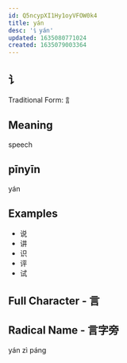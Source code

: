 ```yaml
---
id: Q5ncypXI1Hy1oyVFOW0k4
title: yán
desc: '讠yán'
updated: 1635080771024
created: 1635079003364
---
```


## 讠

Traditional Form: 訁

## Meaning

speech

## pīnyīn

yán

## Examples

- 说
- 讲
- 识
- 评
- 试

## Full Character - 言

## Radical Name - 言字旁

yán zì páng